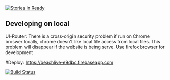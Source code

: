 [![Stories in Ready](https://badge.waffle.io/BeachHacks/Beach_Live.png?label=ready&title=Ready)](https://waffle.io/BeachHacks/Beach_Live)

## Developing on local
UI-Router: There is a cross-origin security problem if run on Chrome broswer locally, chrome doesn't like local file access from local files. This problem will disappear if the website is being serve.
Use firefox browser for development

#Deploy: https://beachlive-e9dbc.firebaseapp.com

[![Build Status](https://travis-ci.org/BeachHacks/Beach_Live.svg?branch=master)](https://travis-ci.org/BeachHacks/Beach_Live)
